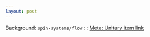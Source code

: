 ```yaml
---
layout: post
---
```

Background: `spin-systems/flow` : : [Meta: Unitary item link](https://github.com/spin-systems/flow/wiki/Meta:-Unitary-item-link)